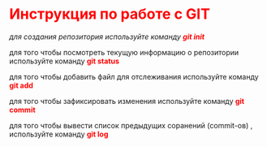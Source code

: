 # <span style="color:red"> Инструкция по работе с GIT </span>


_для создания репозитория используйте команду <span style="color:red"> **git init**_</span>

для того чтобы посмотреть текущую информацию о репозитории используйте команду <span style="color:red"> **git status** </span>

для того чтобы добавить файл для отслеживания используйте команду <span style="color:red"> **git add**</span>
 
 для того чтобы зафиксировать изменения используйте команду <span style="color:red"> **git commit**</span>

 для того чтобы вывести список предыдущих соранений (commit-ов) , используйте команду <span style="color:red">**git log** </span>

 
